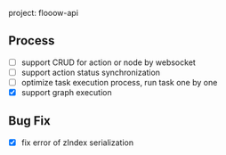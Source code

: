 project: flooow-api


## Process

- [ ] support CRUD for action or node by websocket
- [ ] support action status synchronization
- [ ] optimize task execution process, run task one by one
- [X] support graph execution

## Bug Fix

- [X] fix error of zIndex serialization
